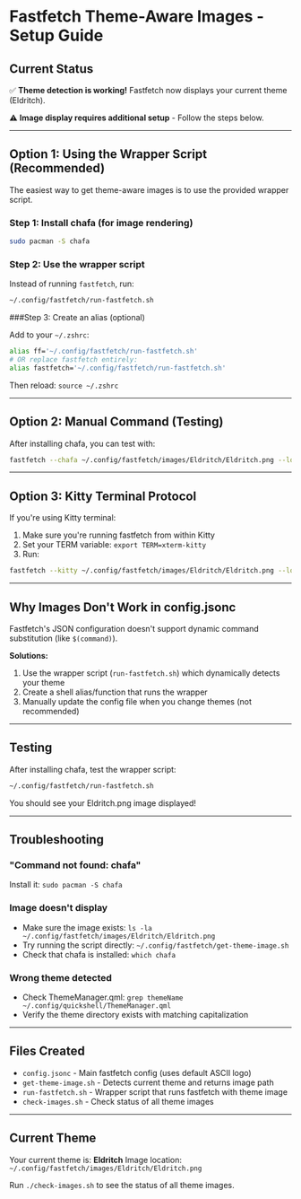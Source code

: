 # Fastfetch Theme-Aware Images - Setup Guide

## Current Status

✅ **Theme detection is working!** Fastfetch now displays your current theme (Eldritch).

⚠️ **Image display requires additional setup** - Follow the steps below.

---

## Option 1: Using the Wrapper Script (Recommended)

The easiest way to get theme-aware images is to use the provided wrapper script.

### Step 1: Install chafa (for image rendering)

```bash
sudo pacman -S chafa
```

### Step 2: Use the wrapper script

Instead of running `fastfetch`, run:

```bash
~/.config/fastfetch/run-fastfetch.sh
```

###Step 3: Create an alias (optional)

Add to your `~/.zshrc`:

```bash
alias ff='~/.config/fastfetch/run-fastfetch.sh'
# OR replace fastfetch entirely:
alias fastfetch='~/.config/fastfetch/run-fastfetch.sh'
```

Then reload: `source ~/.zshrc`

---

## Option 2: Manual Command (Testing)

After installing chafa, you can test with:

```bash
fastfetch --chafa ~/.config/fastfetch/images/Eldritch/Eldritch.png --logo-width 40 --logo-height 20
```

---

## Option 3: Kitty Terminal Protocol

If you're using Kitty terminal:

1. Make sure you're running fastfetch from within Kitty
2. Set your TERM variable: `export TERM=xterm-kitty`
3. Run:
```bash
fastfetch --kitty ~/.config/fastfetch/images/Eldritch/Eldritch.png --logo-width 30 --logo-height 15
```

---

## Why Images Don't Work in config.jsonc

Fastfetch's JSON configuration doesn't support dynamic command substitution (like `$(command)`). 

**Solutions:**
1. Use the wrapper script (`run-fastfetch.sh`) which dynamically detects your theme
2. Create a shell alias/function that runs the wrapper
3. Manually update the config file when you change themes (not recommended)

---

## Testing

After installing chafa, test the wrapper script:

```bash
~/.config/fastfetch/run-fastfetch.sh
```

You should see your Eldritch.png image displayed!

---

## Troubleshooting

### "Command not found: chafa"
Install it: `sudo pacman -S chafa`

### Image doesn't display
- Make sure the image exists: `ls -la ~/.config/fastfetch/images/Eldritch/Eldritch.png`
- Try running the script directly: `~/.config/fastfetch/get-theme-image.sh`
- Check that chafa is installed: `which chafa`

### Wrong theme detected
- Check ThemeManager.qml: `grep themeName ~/.config/quickshell/ThemeManager.qml`
- Verify the theme directory exists with matching capitalization

---

## Files Created

- `config.jsonc` - Main fastfetch config (uses default ASCII logo)
- `get-theme-image.sh` - Detects current theme and returns image path
- `run-fastfetch.sh` - Wrapper script that runs fastfetch with theme image
- `check-images.sh` - Check status of all theme images

---

## Current Theme

Your current theme is: **Eldritch**
Image location: `~/.config/fastfetch/images/Eldritch/Eldritch.png`

Run `./check-images.sh` to see the status of all theme images.
